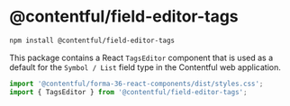 # @contentful/field-editor-tags

```bash
npm install @contentful/field-editor-tags
```

This package contains a React `TagsEditor` component that is used as a default for the `Symbol / List` field type in the Contentful web application.

```js
import '@contentful/forma-36-react-components/dist/styles.css';
import { TagsEditor } from '@contentful/field-editor-tags';
```
